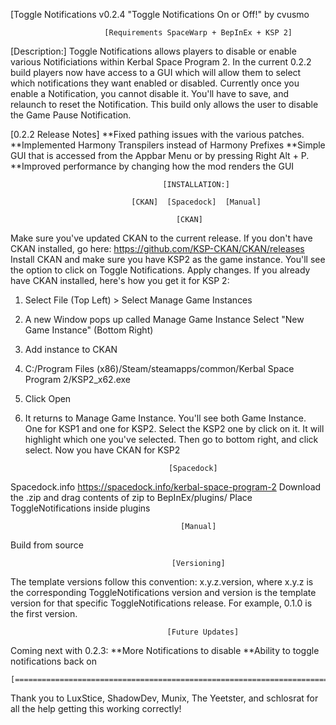 
[Toggle Notifications v0.2.4
"Toggle Notifications On or Off!" by cvusmo

                         [Requirements SpaceWarp + BepInEx + KSP 2]

[Description:] Toggle Notifications allows players to disable or enable various Notificiations within Kerbal Space Program 2. In the current 0.2.2 build players now have access to a GUI which will allow them to select which notifications they want enabled or disabled. Currently once you enable a Notification, you cannot disable it. You'll have to save, and relaunch to reset the Notification. This build only allows the user to disable the Game Pause Notification. 

[0.2.2 Release Notes]
**Fixed pathing issues with the various patches.
**Implemented Harmony Transpilers instead of Harmony Prefixes
**Simple GUI that is accessed from the Appbar Menu or by pressing Right Alt + P.
**Improved performance by changing how the mod renders the GUI

                                      [INSTALLATION:]

                               [CKAN]  [Spacedock]  [Manual]

                                         [CKAN] 
 Make sure you've updated CKAN to the current release. If you don't have CKAN installed, go here: https://github.com/KSP-CKAN/CKAN/releases Install CKAN and make sure you have KSP2 as the game instance. You'll see the option to click on Toggle Notifications. Apply changes.
If you already have CKAN installed, here's how you get it for KSP 2:

1. Select File (Top Left) > Select Manage Game Instances
2. A new Window pops up called Manage Game Instance Select "New Game Instance" (Bottom Right)
3. Add instance to CKAN
4. C:/Program Files (x86)/Steam/steamapps/common/Kerbal Space Program 2/KSP2_x62.exe
5. Click Open
6. It returns to Manage Game Instance. You'll see both Game Instance. One for KSP1 
   and one for KSP2. Select the KSP2 one by click on it. It will highlight which 
   one you've selected. Then go to bottom right, and click select. Now you have 
   CKAN for KSP2

                                       [Spacedock]
Spacedock.info https://spacedock.info/kerbal-space-program-2 Download the .zip and drag contents of zip to BepInEx/plugins/ Place ToggleNotifications inside plugins

                                          [Manual]
 Build from source


                                        [Versioning] 
The template versions follow this convention: x.y.z.version, where x.y.z is the corresponding ToggleNotifications version and version is the template version for that specific ToggleNotifications release. For example, 0.1.0 is the first version.


                                       [Future Updates]
Coming next with 0.2.3:
**More Notifications to disable
**Ability to toggle notifications back on 


    [====================================================================================]

Thank you to LuxStice, ShadowDev, Munix, The Yeetster, and schlosrat for all the help getting this working correctly!
